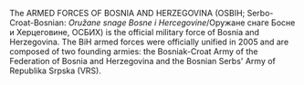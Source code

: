 The ARMED FORCES OF BOSNIA AND HERZEGOVINA (OSBIH; Serbo-Croat-Bosnian: _Oružane snage Bosne i Hercegovine_/Оружане снаге Босне и Херцеговине, ОСБИХ) is the official military force of Bosnia and Herzegovina. The BiH armed forces were officially unified in 2005 and are composed of two founding armies: the Bosniak-Croat Army of the Federation of Bosnia and Herzegovina and the Bosnian Serbs' Army of Republika Srpska (VRS).
